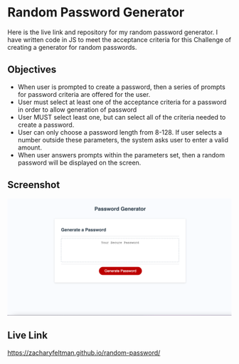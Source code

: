 # Random Password Generator
Here is the live link and repository for my random password generator.  I have written code in JS to meet the acceptance criteria for this Challenge of creating a generator for random passwords.

## Objectives

 - When user is prompted to create a password, then a series of prompts for password criteria are offered for the user.
 - User must select at least one of the acceptance criteria for a password in order to allow generation of password
 - User MUST select least one, but can select all of the criteria needed to create a password.
 - User can only choose a password length from 8-128. If user selects a number outside these parameters, the system asks user to enter a valid amount.
 - When user answers prompts within the parameters set, then a random password will be displayed on the screen.

## Screenshot

![screenshot of page](screenshot.png)

## Live Link
https://zacharyfeltman.github.io/random-password/

